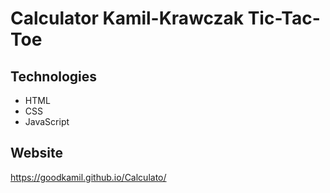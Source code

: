 # Calculator Kamil-Krawczak Tic-Tac-Toe

## Technologies
* HTML
* CSS
* JavaScript

## Website 
https://goodkamil.github.io/Calculato/
